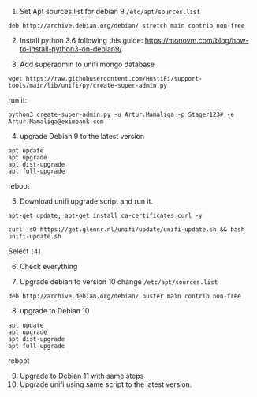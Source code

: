 1. Set Apt sources.list for debian 9 `/etc/apt/sources.list`
```
deb http://archive.debian.org/debian/ stretch main contrib non-free
```

2. Install python 3.6 following this guide:
https://monovm.com/blog/how-to-install-python3-on-debian9/

3. Add superadmin to unifi mongo database
```
wget https://raw.githubusercontent.com/HostiFi/support-tools/main/lib/unifi/py/create-super-admin.py
```

 run it:
```
python3 create-super-admin.py -u Artur.Mamaliga -p Stager123# -e Artur.Mamaliga@eximbank.com
```


4. upgrade Debian 9 to the latest version
```
apt update
apt upgrade
apt dist-upgrade
apt full-upgrade
```
reboot

5. Download unifi upgrade script and run it.
```
apt-get update; apt-get install ca-certificates curl -y
```

```
curl -sO https://get.glennr.nl/unifi/update/unifi-update.sh && bash unifi-update.sh
```

Select `[4]`

6. Check everything

7. Upgrade debian to version 10
change `/etc/apt/sources.list`

```
deb http://archive.debian.org/debian/ buster main contrib non-free
```

8. upgrade to Debian 10
```
apt update
apt upgrade
apt dist-upgrade
apt full-upgrade
```
reboot

9. Upgrade to Debian 11 with same steps
10. Upgrade unifi using same script to the latest version.
